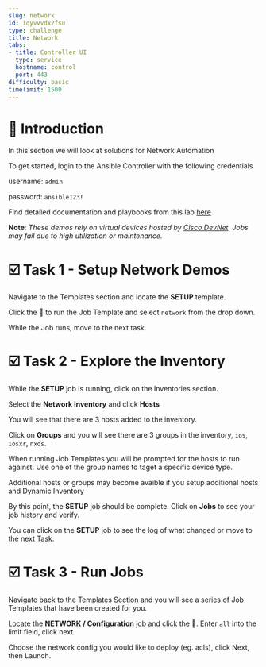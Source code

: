 ```yaml
---
slug: network
id: iqyvvvdx2fsu
type: challenge
title: Network
tabs:
- title: Controller UI
  type: service
  hostname: control
  port: 443
difficulty: basic
timelimit: 1500
---
```

👋 Introduction
===
In this section we will look at solutions for Network Automation

To get started, login to the Ansible Controller with the following credentials

username: `admin`

password: `ansible123!`

Find detailed documentation and playbooks from this lab [here](https://github.com/RedHatGov/product-demos)

**Note**: _These demos rely on virtual devices hosted by [Cisco DevNet](https://developer.cisco.com/docs/sandbox/#!getting-started/what-is-devnet-sandbox). Jobs may fail due to high utilization or maintenance._

☑️ Task 1 - Setup Network Demos
===

Navigate to the Templates section and locate the **SETUP** template.

Click the 🚀 to run the Job Template and select `network` from the drop down.

While the Job runs, move to the next task.

☑️ Task 2 - Explore the Inventory
===
While the **SETUP** job is running, click on the Inventories section.

Select the **Network Inventory** and click **Hosts**

You will see that there are 3 hosts added to the inventory.

Click on **Groups** and you will see there are 3 groups in the inventory, `ios`, `iosxr`, `nxos`.

When running Job Templates you will be prompted for the hosts to run against. Use one of the group names to taget a specific device type.

Additional hosts or groups may become avaible if you setup additional hosts and Dynamic Inventory

By this point, the **SETUP** job should be complete. Click on **Jobs** to see your job history and verify.

You can click on the **SETUP** job to see the log of what changed or move to the next Task.

☑️ Task 3 - Run Jobs
===
Navigate back to the Templates Section and you will see a series of Job Templates that have been created for you.

Locate the **NETWORK / Configuration** job and click the 🚀. Enter `all` into the limit field, click next.

Choose the network config you would like to deploy (eg. acls), click Next, then Launch.




